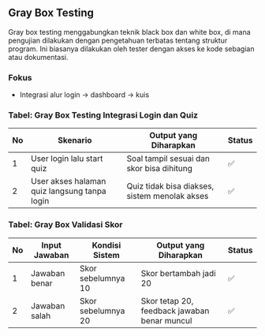 ##  Gray Box Testing
Gray box testing menggabungkan teknik black box dan white box, di mana pengujian dilakukan dengan pengetahuan terbatas tentang struktur program. Ini biasanya dilakukan oleh tester dengan akses ke kode sebagian atau dokumentasi.

### Fokus
- Integrasi alur login → dashboard → kuis

### Tabel: Gray Box Testing Integrasi Login dan Quiz
| No | Skenario                                               | Output yang Diharapkan                             | Status |
|----|---------------------------------------------------------|----------------------------------------------------|--------|
| 1  | User login lalu start quiz                             | Soal tampil sesuai dan skor bisa dihitung         | ✅     |
| 2  | User akses halaman quiz langsung tanpa login           | Quiz tidak bisa diakses, sistem menolak akses     | ✅     |

### Tabel: Gray Box Validasi Skor
| No | Input Jawaban       | Kondisi Sistem                     | Output yang Diharapkan                        | Status |
|----|----------------------|------------------------------------|------------------------------------------------|--------|
| 1  | Jawaban benar       | Skor sebelumnya 10                | Skor bertambah jadi 20                        | ✅     |
| 2  | Jawaban salah       | Skor sebelumnya 20                | Skor tetap 20, feedback jawaban benar muncul  | ✅     |
